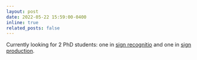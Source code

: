 ```yaml
--- 
layout: post 
date: 2022-05-22 15:59:00-0400 
inline: true 
related_posts: false 
--- 
```


Currently looking for 2 PhD students: one in [sign recognitio](https://www.surrey.ac.uk/fees-and-funding/studentships/deep-learning-sign-language-recognition-and-translation) and one in [sign production](https://www.surrey.ac.uk/fees-and-funding/studentships/deep-learning-sign-language-production).